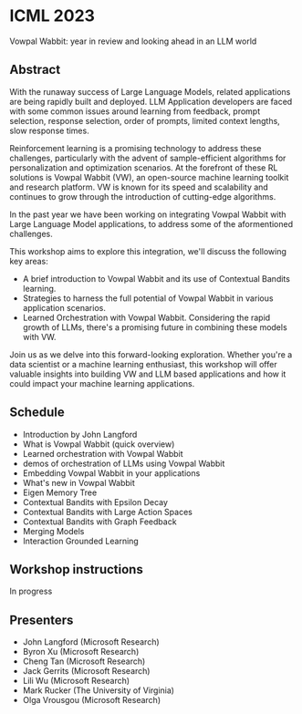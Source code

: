 
# ICML 2023
Vowpal Wabbit: year in review and looking ahead in an LLM world

## Abstract

With the runaway success of Large Language Models, related applications are being rapidly built and deployed. LLM Application developers are faced with some common issues around learning from feedback, prompt selection, response selection, order of prompts, limited context lengths, slow response times.

Reinforcement learning is a promising technology to address these challenges, particularly with the advent of sample-efficient algorithms for personalization and optimization scenarios. At the forefront of these RL solutions is Vowpal Wabbit (VW), an open-source machine learning toolkit and research platform. VW is known for its speed and scalability and continues to grow through the introduction of cutting-edge algorithms.

In the past year we have been working on integrating Vowpal Wabbit with Large Language Model applications, to address some of the aformentioned challenges.

This workshop aims to explore this integration, we'll discuss the following key areas:
 
- A brief introduction to Vowpal Wabbit and its use of Contextual Bandits learning.
- Strategies to harness the full potential of Vowpal Wabbit in various application scenarios.
- Learned Orchestration with Vowpal Wabbit. Considering the rapid growth of LLMs, there's a promising future in combining these models with VW.
 
Join us as we delve into this forward-looking exploration. Whether you're a data scientist or a machine learning enthusiast, this workshop will offer valuable insights into building VW and LLM based applications and how it could impact your machine learning applications.

## Schedule

- Introduction by John Langford
- What is Vowpal Wabbit (quick overview)
- Learned orchestration with Vowpal Wabbit
 - demos of orchestration of LLMs using Vowpal Wabbit
- Embedding Vowpal Wabbit in your applications
- What's new in Vowpal Wabbit
 - Eigen Memory Tree
 - Contextual Bandits with Epsilon Decay
 - Contextual Bandits with Large Action Spaces
 - Contextual Bandits with Graph Feedback
 - Merging Models
 - Interaction Grounded Learning

## Workshop instructions
In progress

## Presenters
- John Langford (Microsoft Research)
- Byron Xu (Microsoft Research)
- Cheng Tan (Microsoft Research)
- Jack Gerrits (Microsoft Research)
- Lili Wu (Microsoft Research)
- Mark Rucker (The University of Virginia)
- Olga Vrousgou (Microsoft Research)

